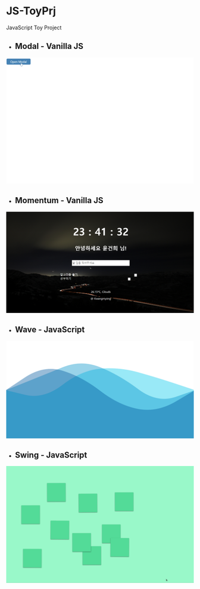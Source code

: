 # JS-ToyPrj
JavaScript Toy Project

- ## Modal - Vanilla JS

![](./result_img\Modal.gif)

- ## Momentum - Vanilla JS

![](/result_img\momentum.PNG)

- ## Wave - JavaScript

![](./result_img\wave.gif)

- ## Swing - JavaScript

![](./result_img\swing.gif)
